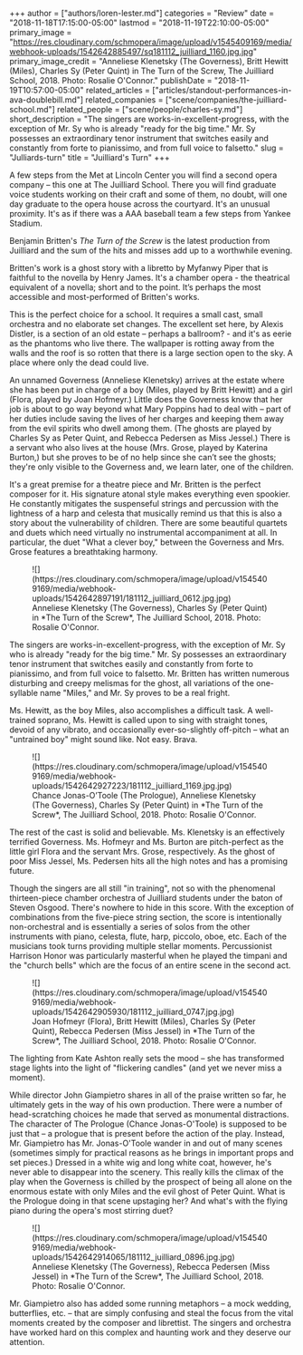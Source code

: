 +++
author = ["authors/loren-lester.md"]
categories = "Review"
date = "2018-11-18T17:15:00-05:00"
lastmod = "2018-11-19T22:10:00-05:00"
primary_image = "https://res.cloudinary.com/schmopera/image/upload/v1545409169/media/webhook-uploads/1542642885497/sq181112_juilliard_1160.jpg.jpg"
primary_image_credit = "Anneliese Klenetsky (The Governess), Britt Hewitt (Miles), Charles Sy (Peter Quint) in The Turn of the Screw, The Juilliard School, 2018. Photo: Rosalie O'Connor."
publishDate = "2018-11-19T10:57:00-05:00"
related_articles = ["articles/standout-performances-in-ava-doublebill.md"]
related_companies = ["scene/companies/the-juilliard-school.md"]
related_people = ["scene/people/charles-sy.md"]
short_description = "The singers are works-in-excellent-progress, with the exception of Mr. Sy who is already &quot;ready for the big time.&quot; Mr. Sy possesses an extraordinary tenor instrument that switches easily and constantly from forte to pianissimo, and from full voice to falsetto."
slug = "Julliards-turn"
title = "Juilliard&#039;s Turn"
+++

A few steps from the Met at Lincoln Center you will find a second opera company – this one at The Juilliard School. There you will find graduate voice students working on their craft and some of them, no doubt, will one day graduate to the opera house across the courtyard. It's an unusual proximity. It's as if there was a AAA baseball team a few steps from Yankee Stadium. 

Benjamin Britten's *The Turn of the Screw* is the latest production from Juilliard and the sum of the hits and misses add up to a worthwhile evening.

Britten's work is a ghost story with a libretto by Myfanwy Piper that is faithful to the novella by Henry James. It's a chamber opera - the theatrical equivalent of a novella; short and to the point. It’s perhaps the most accessible and most-performed of Britten's works.

This is the perfect choice for a school. It requires a small cast, small orchestra and no elaborate set changes. The excellent set here, by Alexis Distler, is a section of an old estate – perhaps a ballroom? - and it's as eerie as the phantoms who live there. The wallpaper is rotting away from the walls and the roof is so rotten that there is a large section open to the sky. A place where only the dead could live. 

An unnamed Governess (Anneliese Klenetsky) arrives at the estate where she has been put in charge of a boy (Miles, played by Britt Hewitt) and a girl (Flora, played by Joan Hofmeyr.) Little does the Governess know that her job is about to go way beyond what Mary Poppins had to deal with – part of her duties include saving the lives of her charges and keeping them away from the evil spirits who dwell among them. (The ghosts are played by Charles Sy as Peter Quint, and Rebecca Pedersen as Miss Jessel.) There is a servant who also lives at the house (Mrs. Grose, played by Katerina Burton,) but she proves to be of no help since she can’t see the ghosts; they're only visible to the Governess and, we learn later, one of the children.

It's a great premise for a theatre piece and Mr. Britten is the perfect composer for it.  His signature atonal style makes everything even spookier.  He constantly mitigates the suspenseful strings and percussion with the lightness of a harp and celesta that musically remind us that this is also a story about the vulnerability of children. There are some beautiful quartets and duets which need virtually no instrumental accompaniment at all. In particular, the duet "What a clever boy," between the Governess and Mrs. Grose features a breathtaking harmony.

<figure data-type="image">
![](https://res.cloudinary.com/schmopera/image/upload/v1545409169/media/webhook-uploads/1542642897191/181112_juilliard_0612.jpg.jpg)
<figcaption>Anneliese Klenetsky (The Governess), Charles Sy (Peter Quint) in *The Turn of the Screw*, The Juilliard School, 2018. Photo: Rosalie O'Connor.</figcaption>
</figure>

The singers are works-in-excellent-progress, with the exception of Mr. Sy who is already "ready for the big time." Mr. Sy possesses an extraordinary tenor instrument that switches easily and constantly from forte to pianissimo, and from full voice to falsetto. Mr. Britten has written numerous disturbing and creepy melismas for the ghost, all variations of the one-syllable name "Miles," and Mr. Sy proves to be a real fright.

Ms. Hewitt, as the boy Miles, also accomplishes a difficult task. A well-trained soprano, Ms. Hewitt is called upon to sing with straight tones, devoid of any vibrato, and occasionally ever-so-slightly off-pitch – what an "untrained boy" might sound like. Not easy. Brava.

<figure data-type="image">
![](https://res.cloudinary.com/schmopera/image/upload/v1545409169/media/webhook-uploads/1542642927223/181112_juilliard_1169.jpg.jpg)
<figcaption>Chance Jonas-O’Toole (The Prologue), Anneliese Klenetsky (The Governess), Charles Sy (Peter Quint) in *The Turn of the Screw*, The Juilliard School, 2018. Photo: Rosalie O'Connor.</figcaption>
</figure>

The rest of the cast is solid and believable. Ms. Klenetsky is an effectively terrified Governess. Ms. Hofmeyr and Ms. Burton are pitch-perfect as the little girl Flora and the servant Mrs. Grose, respectively. As the ghost of poor Miss Jessel, Ms. Pedersen hits all the high notes and has a promising future.

Though the singers are all still "in training", not so with the phenomenal thirteen-piece chamber orchestra of Juilliard students under the baton of Steven Osgood. There's nowhere to hide in this score. With the exception of combinations from the five-piece string section, the score is intentionally non-orchestral and is essentially a series of solos from the other instruments with piano, celesta, flute, harp, piccolo, oboe, etc. Each of the musicians took turns providing multiple stellar moments. Percussionist Harrison Honor was particularly masterful when he played the timpani and the "church bells" which are the focus of an entire scene in the second act.

<figure data-type="image">
![](https://res.cloudinary.com/schmopera/image/upload/v1545409169/media/webhook-uploads/1542642905930/181112_juilliard_0747.jpg.jpg)
<figcaption>Joan Hofmeyr (Flora), Britt Hewitt (Miles), Charles Sy (Peter Quint), Rebecca Pedersen (Miss Jessel) in *The Turn of the Screw*, The Juilliard School, 2018. Photo: Rosalie O'Connor.</figcaption>
</figure>

The lighting from Kate Ashton really sets the mood – she has transformed stage lights into the light of "flickering candles" (and yet we never miss a moment).

While director John Giampietro shares in all of the praise written so far, he ultimately gets in the way of his own production. There were a number of head-scratching choices he made that served as monumental distractions. The character of The Prologue (Chance Jonas-O'Toole) is supposed to be just that – a prologue that is present before the action of the play. Instead, Mr. Giampietro has Mr. Jonas-O'Toole wander in and out of many scenes (sometimes simply for practical reasons as he brings in important props and set pieces.) Dressed in a white wig and long white coat, however, he's never able to disappear into the scenery. This really kills the climax of the play when the Governess is chilled by the prospect of being all alone on the enormous estate with only Miles and the evil ghost of Peter Quint. What is the Prologue doing in that scene upstaging her? And what's with the flying piano during the opera's most stirring duet?

<figure data-type="image">
![](https://res.cloudinary.com/schmopera/image/upload/v1545409169/media/webhook-uploads/1542642914065/181112_juilliard_0896.jpg.jpg)
<figcaption>Anneliese Klenetsky (The Governess), Rebecca Pedersen (Miss Jessel) in *The Turn of the Screw*, The Juilliard School, 2018. Photo: Rosalie O'Connor.</figcaption>
</figure>

Mr. Giampietro also has added some running metaphors – a mock wedding, butterflies, etc. – that are simply confusing and steal the focus from the vital moments created by the composer and librettist. The singers and orchestra have worked hard on this complex and haunting work and they deserve our attention.
